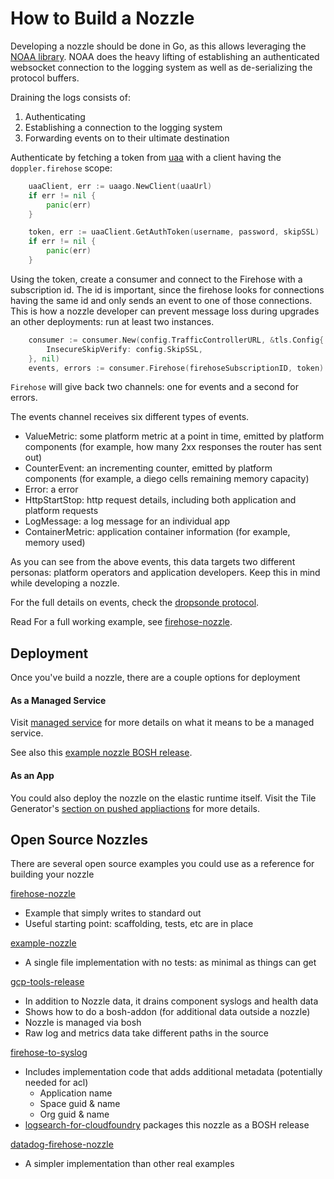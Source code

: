 # How to Build a Nozzle

Developing a nozzle should be done in Go, as this allows leveraging the
[NOAA library](https://github.com/cloudfoundry/noaa).
NOAA does the heavy lifting of establishing
an authenticated websocket connection to the logging system
as well as de-serializing the protocol buffers.

Draining the logs consists of:

1. Authenticating
1. Establishing a connection to the logging system
1. Forwarding events on to their ultimate destination

Authenticate by fetching a token from [uaa](https://github.com/cloudfoundry/uaa)
with a client having the `doppler.firehose` scope:

```go
	uaaClient, err := uaago.NewClient(uaaUrl)
	if err != nil {
		panic(err)
	}

	token, err := uaaClient.GetAuthToken(username, password, skipSSL)
	if err != nil {
		panic(err)
	}
```

Using the token, create a consumer and connect to the Firehose with a subscription id.
The id is important, since the firehose looks for connections having the same id and only
sends an event to one of those connections. This is how a nozzle developer can prevent
message loss during upgrades an other deployments: run at least two instances.

```go
	consumer := consumer.New(config.TrafficControllerURL, &tls.Config{
		InsecureSkipVerify: config.SkipSSL,
	}, nil)
	events, errors := consumer.Firehose(firehoseSubscriptionID, token)
```

`Firehose` will give back two channels: one for events and a second for errors.

The events channel receives six different types of events.

* ValueMetric: some platform metric at a point in time, emitted by platform components (for example, how many 2xx responses the router has sent out)
* CounterEvent: an incrementing counter, emitted by platform components (for example, a diego cells remaining memory capacity)
* Error: a error
* HttpStartStop: http request details, including both application and platform requests
* LogMessage:  a log message for an individual app
* ContainerMetric: application container information (for example, memory used)

As you can see from the above events, this data targets two different personas:
platform operators and application developers. Keep this in mind while developing
a nozzle.

For the full details on events, check the
[dropsonde protocol](https://github.com/cloudfoundry/dropsonde-protocol/tree/master/events).

Read For a full working example, see [firehose-nozzle](https://github.com/cf-platform-eng/firehose-nozzle).

## Deployment

Once you've build a nozzle, there are a couple options for deployment

#### As a Managed Service
Visit [managed service](managed-services.md)
for more details on what it means to be a managed service.

See also this
[example nozzle BOSH release](https://github.com/cloudfoundry-incubator/example-nozzle-release).

#### As an App

You could also deploy the nozzle on the elastic runtime itself.
Visit the Tile Generator's
[section on pushed appliactions](tile-generator.md#pushed-applications)
for more details.

## Open Source Nozzles

There are several open source examples you could use
as a reference for building your nozzle

[firehose-nozzle](https://github.com/cf-platform-eng/firehose-nozzle)

  * Example that simply writes to standard out
  * Useful starting point: scaffolding, tests, etc are in place

[example-nozzle](https://github.com/cloudfoundry-incubator/example-nozzle)

  * A single file implementation with no tests: as minimal as things can get


[gcp-tools-release](https://github.com/cloudfoundry-community/gcp-tools-release)

  * In addition to Nozzle data, it drains component syslogs and health data
  * Shows how to do a bosh-addon (for additional data outside a nozzle)
  * Nozzle is managed via bosh
  * Raw log and metrics data take different paths in the source

[firehose-to-syslog](https://github.com/cloudfoundry-community/firehose-to-syslog)

  * Includes implementation code that adds additional metadata (potentially needed for acl)
      - Application name
      - Space guid & name
      - Org guid & name
  * [logsearch-for-cloudfoundry](https://github.com/cloudfoundry-community/logsearch-for-cloudfoundry) packages this nozzle as a BOSH release

[datadog-firehose-nozzle](https://github.com/cloudfoundry-incubator/datadog-firehose-nozzle)

  * A simpler implementation than other real examples
